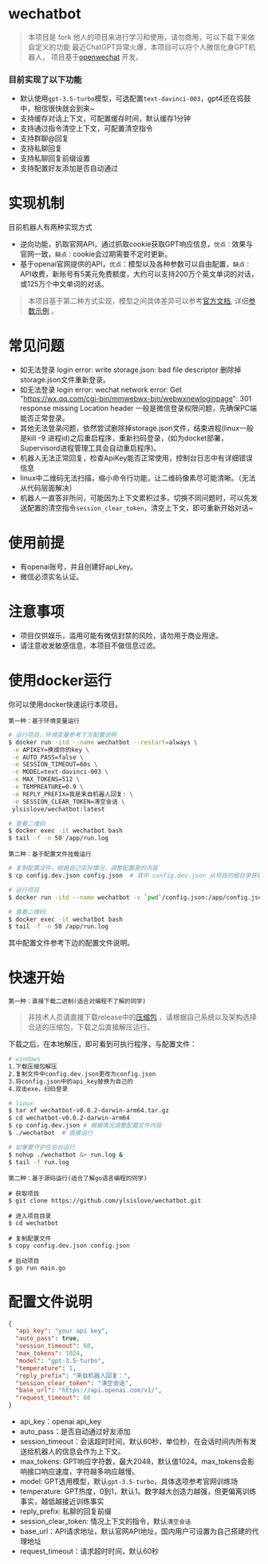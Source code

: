 # wechatbot

> 本项目是 fork 他人的项目来进行学习和使用，请勿商用，可以下载下来做自定义的功能
> 最近ChatGPT异常火爆，本项目可以将个人微信化身GPT机器人，
> 项目基于[openwechat](https://github.com/eatmoreapple/openwechat) 开发。

### 目前实现了以下功能

* 默认使用`gpt-3.5-turbo`模型，可选配置`text-davinci-003`，gpt4还在捣鼓中，相信很快就会到来~
* 支持缓存对话上下文，可配置缓存时间，默认缓存1分钟
* 支持通过指令清空上下文，可配置清空指令
* 支持群聊@回复
* 支持私聊回复
* 支持私聊回复前缀设置
* 支持配置好友添加是否自动通过

# 实现机制
目前机器人有两种实现方式
* 逆向功能，扒取官网API，通过抓取cookie获取GPT响应信息，`优点：`效果与官网一致，`缺点：`cookie会过期需要不定时更新。
* 基于openai官网提供的API，`优点`：模型以及各种参数可以自由配置，`缺点：`API收费，新账号有5美元免费额度，大约可以支持200万个英文单词的对话，或125万个中文单词的对话。

> 本项目基于第二种方式实现，模型之间具体差异可以参考[官方文档](https://beta.openai.com/docs/models/overview), 详细[参数示例](https://beta.openai.com/examples) 。

# 常见问题
* 如无法登录 login error: write storage.json: bad file descriptor 删除掉storage.json文件重新登录。
* 如无法登录 login error: wechat network error: Get "https://wx.qq.com/cgi-bin/mmwebwx-bin/webwxnewloginpage": 301 response missing Location header 一般是微信登录权限问题，先确保PC端能否正常登录。
* 其他无法登录问题，依然尝试删除掉storage.json文件，结束进程(linux一般是kill -9 进程id)之后重启程序，重新扫码登录，(如为docket部署，Supervisord进程管理工具会自动重启程序)。
* 机器人无法正常回复，检查ApiKey能否正常使用，控制台日志中有详细错误信息
* linux中二维码无法扫描，缩小命令行功能，让二维码像素尽可能清晰。（无法从代码层面解决）
* 机器人一直答非所问，可能因为上下文累积过多。切换不同问题时，可以先发送配置的清空指令`session_clear_token`，清空上下文，即可重新开始对话~

# 使用前提

* 有openai账号，并且创建好api_key。
* 微信必须实名认证。

# 注意事项

* 项目仅供娱乐，滥用可能有微信封禁的风险，请勿用于商业用途。
* 请注意收发敏感信息，本项目不做信息过滤。

# 使用docker运行

你可以使用docker快速运行本项目。

`第一种：基于环境变量运行`

```sh
# 运行项目，环境变量参考下方配置说明
$ docker run -itd --name wechatbot --restart=always \
 -e APIKEY=换成你的key \
 -e AUTO_PASS=false \
 -e SESSION_TIMEOUT=60s \
 -e MODEL=text-davinci-003 \
 -e MAX_TOKENS=512 \
 -e TEMPREATURE=0.9 \
 -e REPLY_PREFIX=我是来自机器人回复: \
 -e SESSION_CLEAR_TOKEN=清空会话 \
 ylsislove/wechatbot:latest

# 查看二维码
$ docker exec -it wechatbot bash 
$ tail -f -n 50 /app/run.log 
```

`第二种：基于配置文件挂载运行`

```sh
# 复制配置文件，根据自己实际情况，调整配置里的内容
$ cp config.dev.json config.json  # 其中 config.dev.json 从项目的根目录获取

# 运行项目
$ docker run -itd --name wechatbot -v `pwd`/config.json:/app/config.json ylsislove/wechatbot:latest

# 查看二维码
$ docker exec -it wechatbot bash 
$ tail -f -n 50 /app/run.log 
```

其中配置文件参考下边的配置文件说明。

# 快速开始

`第一种：直接下载二进制(适合对编程不了解的同学)`

> 非技术人员请直接下载release中的[压缩包](https://github.com/869413421/wechatbot/releases) ，请根据自己系统以及架构选择合适的压缩包，下载之后直接解压运行。

下载之后，在本地解压，即可看到可执行程序，与配置文件：

```bash
# windows
1.下载压缩包解压
2.复制文件中config.dev.json更改为config.json
3.将config.json中的api_key替换为自己的
4.双击exe，扫码登录

# linux
$ tar xf wechatbot-v0.0.2-darwin-arm64.tar.gz
$ cd wechatbot-v0.0.2-darwin-arm64
$ cp config.dev.json # 根据情况调整配置文件内容
$ ./wechatbot  # 直接运行

# 如果要守护在后台运行
$ nohup ./wechatbot &> run.log &
$ tail -f run.log
```

`第二种：基于源码运行(适合了解go语言编程的同学)`

````
# 获取项目
$ git clone https://github.com/ylsislove/wechatbot.git

# 进入项目目录
$ cd wechatbot

# 复制配置文件
$ copy config.dev.json config.json

# 启动项目
$ go run main.go
````

# 配置文件说明

```json
{
  "api_key": "your api key",
  "auto_pass": true,
  "session_timeout": 60,
  "max_tokens": 1024,
  "model": "gpt-3.5-turbo",
  "temperature": 1,
  "reply_prefix": "来自机器人回复：",
  "session_clear_token": "清空会话",
  "base_url": "https://api.openai.com/v1/",
  "request_timeout": 60
}
```

* api_key：openai api_key
* auto_pass：是否自动通过好友添加
* session_timeout：会话超时时间，默认60秒，单位秒，在会话时间内所有发送给机器人的信息会作为上下文。
* max_tokens: GPT响应字符数，最大2048，默认值1024。max_tokens会影响接口响应速度，字符越多响应越慢。
* model: GPT选用模型，默认`gpt-3.5-turbo`，具体选项参考官网训练场
* temperature: GPT热度，0到1，默认1。数字越大创造力越强，但更偏离训练事实，越低越接近训练事实
* reply_prefix: 私聊的回复前缀
* session_clear_token: 情况上下文的指令，默认`清空会话`
* base_url：API请求地址，默认官网API地址，国内用户可设置为自己搭建的代理地址
* request_timeout：请求超时时间，默认60秒

